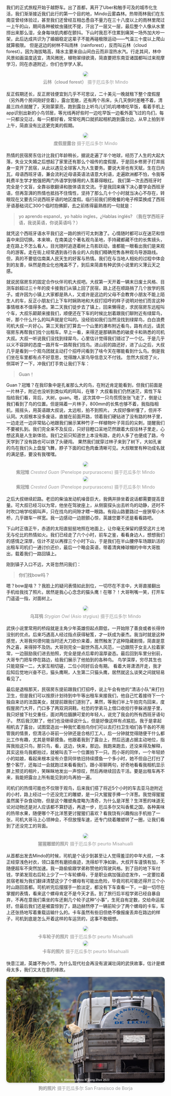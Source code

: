 <style>
    .figureBlock
    {
            display: inline-block;
            color: #999;
            padding: 4px
    }
    img
    {
        border-radius: 10px;
        box-shadow: 0 2px 4px 0 rgba(34,36,38,.12),0 2px 10px 0 rgba(34,36,38,.08);
    }
</style>
<!-- 南美初体验 二 观鸟江湖，人均藏龙卧虎 -->

我们的正式旅程开始于越野车。出了首都，离开了Uber和触手可及的城市化生活，我们渐渐接近我们此行的第一个目的地，Mindo云雾森林。热带雨林我们在东南亚曾经体验过，甚至我们还曾经互相怂恿自不量力在三十八度以上的雨林里爬过一上午的山，期间各种被蚊虫骚扰不提，汗出了一层又一层，最后整个人像从水里捞出来那么湿，全身每块肌肉都在颤抖。下山时我忍不住累到痛哭一场外加大吵一架，此后达成共识为了婚姻稳定这辈子不能再碰极限运动——气温三十度以上爬山就算极限。
但是这边的树林不叫雨林（rainforest），反而叫云林（cloud forest）。因为海拔略高，降水主要来自山间白云而非湿热水汽。行走其间，林中风景如画温度适宜，清风微抚，植物翠绿欲滴，简直要把东南亚诸国都叫过来观摩学习，同在赤道附近，你们也学学人家。

<center>
    <img src="/2023-09-06_17-26_0344.jpg"><br>
    <div class="figureBlock">
        <b>云林（cloud forest）</b>  摄于厄瓜多尔 Mindo
    </div><br>
</center>

反正假期还长，反正房钱便宜到几乎不可思议，二十美元一晚就租下整个度假屋（另外两个房间刚好空着），露台宽敞，还有两个吊床，头几天倒时差睡不着，清晨三四点就醒了，天刚蒙蒙亮，跑到露台上听鸟儿们叽叽喳喳吃早饭，看着手机上app识别出新的小鸟邻居，等光线再好些时一边吃早饭一边看外面飞过的鸟们，每一只都没见过，每一只都好看，常常吃两口就抓起相机跑到露台边，从早上拍到半上午，简直没有比这更完美的假期。

<center>
    <img src="/IMG_20230904_134733.jpg"><br>
    <div class="figureBlock">
        <b>度假屋露台</b>  摄于厄瓜多尔 Mindo
    </div><br>
</center>

热情的民宿房东估计比我们年龄稍长，据说走遍了半个地球，经历了人生的大起大落，失业又失婚之后想起了家里还有那么个祖传的度假屋。于是回乡修房子打井摇身一变开了民宿，从此以遇见全球客人为人生要务。要说大哥也有天赋，生在日内瓦，母语西班牙语，兼会流利近母语英语法语意大利语，走遍欧洲都不怕，令我等耗费半生学才勉强把两门外语学到够用的人羡慕得眼红。
我们第一次去西班牙时完全是个文盲，全靠谷歌翻译和肢体语言交流。于是我回来痛下决心要学会西班牙语，但再澎湃的热情也抵挡不住惰性，坚持了那么几十个小时就当决心不存在，转眼现在又要去只说西班牙语的地区度假。临行前我们把晚餐的电子榨菜换成了西班牙语基础词汇300个临时抱佛脚，去之前练得最熟练的一句就是：
>yo aprendo espanol，yo hablo ingles，¿Hablas inglés?  （我在学西班牙语，我说英语，你说英语吗？）

就凭这个西班牙语水平我们这一路的旅行可太刺激了。心情随时都可以在迷茫和惊喜中来回切换。本来嘛，在南美这个著名观鸟圣地，手持藏都藏不住的长焦镜头，走在路上不怎么看人，目光随时追逐着树上鸟影跃动，谁都能一眼看出我们是来观鸟的游客。走在街上经常遇到各行各业的人向我们精确兜售各种观鸟导游路线。但，真的不要低估南美人民天生的好客与热情。我们在与当地人相处的过程中体会到的友善，纵然是商业化也掩盖不了，到后来简直有种武侠小说里的义薄云天之感。

就说民宿房东的固定合作伙伴司机大叔吧。大叔第一天开着一辆末日废土风格、目测车龄超过三十年的皮卡接我们从镇上回了民宿，路上还在顺路捎了几个放学的孩子。或许因为小镇上大家都是熟人，又或许是这边的父母不会教育小朋友不能上陌生人的车，反正小朋友们上下车时娴熟地和大叔打招呼的样子说明对他们而言这种事情根本不值得多虑。第二天我们徒步去了镇上，回来懒得走，求民宿房东远程叫个车，大叔乐颠颠来接我们，顺便还在下车的时候比划着跟我们聊附近有绿犀鸟，听，那个什么什么的叫声就是它叫的。没经验如我们当然没找到绿犀鸟，白白浪费司机大叔一片好心。第三天我们打算去一个山里的瀑布附近看鸟，路有点远，请民宿房东再帮我们找个出租车。早上一看，来得还是那辆熟悉的破皮卡和熟悉的司机大叔。大叔一听说我们没找到绿犀鸟，心里估计觉得我们错过了一个亿。于是几乎以义不容辞的态度一路开车一路帮我们找鸟。进山前的路还好，进了山之后，大叔几乎是看到一个观鸟团就主动打个招呼问看到了啥今天在哪能看到什么鸟。倒是我们坐在车里都有点不好意思，觉得蹭人家鸟导信息又不付钱。
忽然大叔熄了火，侧耳听了一下，冲我们打手势让我们下车：

>Guan！

Guan？冠雉？在我印象中是孔雀那么大的鸟，在附近肯定能看到，但我们前面是一片林子，附近也没听到类似鸡的鸣叫，在哪？
大叔看我们仍然迷茫，索性下车指给我们看，背后，大树，guan。嗯，这次其中一只鸟慌慌张张飞走了，倒是让我们看到了鸟的位置。但是隔着一片林子，800mm的长焦也够不着，我指指相机，摇摇头，用英语跟大叔说，太远啦，拍不到照片。
大叔好像听懂了，但并不认同。大叔根本没多废话，直接在前面开路，领着我们硬钻进了没有路的林子里，一边走还一边非常贴心地跟我们展示某种竹子一样植物叶子背后的尖刺，提醒我们不要被扎到。我们完全来不及反应，只好目瞪口呆地茫然跟着大叔往林子里走，心想这真是人生新体验。我们之前只知道世上本没有路，走的人多了也便成了路，今天学到了没有路也可以铁了头硬闯。
果然我们就穿过林子来到了树下，大如孔雀的鸟在我们头上盘旋飞舞，脖子下面的红色肉垂清晰可见。大叔眼里有种功成名就的满足感，要没有我嘿嘿。

<center>
    <img src="/2023-09-06_08-48_9836_Crested Guan 紫冠雉.jpg"><br>
    <div class="figureBlock">
        <b>紫冠雉</b> <i>Crested Guan</i> (Penelope purpurascens) 摄于厄瓜多尔 Mindo
    </div><br>
</center>

<center>
    <img src="/2023-09-06_08-48_9876_Crested Guan 紫冠雉.jpg"><br>
    <div class="figureBlock">
        <b>紫冠雉</b> <i>Crested Guan</i> (Penelope purpurascens) 摄于厄瓜多尔 Mindo
    </div><br>
</center>

之后大叔继续赶路。老旧的柴油发动机噪音巨大，我俩并排坐着说话都需要提高音量。可大叔已经习以为常，他坐在驾驶座上，从侧窗探头出去听鸟的动静，还时不时吹口哨学咬鹃叫声，只在找鸟的间隙才瞟一眼路。有段山路要路过一座狭窄小木桥，几乎跟车一样宽。我一边感动一边胆颤心惊，英雄您要不还是看看路吧。

下山时正值正午，赤道的太阳直挺挺地照在地面上，让你毫无保留的感受这片土地无与伦比的热情如火。我们已经走了六个小时，前车之鉴，看看身边人，想想我们的感情之深厚，估计不足以再撑三个小时下山，于是我们在半山腰停车场跟趴活的出租车司机们一通讨价还价，最后一个略会英语，带着清爽棒球帽的中年大哥胜出，载着我们一路回镇上。

刚到镇子入口不远，大哥忽然问我们：
>你们找bow吗？

嗯？bow是啥？？我脸上的疑问表情如此到位，一切尽在不言中，大哥直接翻出手机给我找了照片。居然是我心心念念的猫头鹰！在哪？！大哥咧嘴一笑，打开车门遥遥一指，对面树上。

<center>
    <img src="/2023-09-06_20-18_1340_Stygian Owl 乌耳鸮.jpg"><br>
    <div class="figureBlock">
        <b>乌耳鸮</b> <i>Stygian Owl</i> (Asio stygius) 摄于厄瓜多尔 Mindo
    </div><br>
</center>

武侠小说里常用的桥段就是主角少年英雄但起点颇低，一开始除了善良或者长得帅没别的优点。后来巧遇高人经过指点获得秘笈，才一跃成为豪杰。我当时就是这种感觉，大哥我何德何能当时还大刀砍价来着，居然触发了这种隐藏剧情，简直是意外之喜，来得猝不及防。大哥则完全一副世外高人风范，一边跟院子女主人拉着家常，一边鼓励我们进去拍照，完全是提点后辈的温厚姿态。最后回到车里分别前，大哥专门把车停在路边，给我们展示了他拍到的各种鸟。
鸟学深厚，穷尽其生也只能窥探一二，大家互相切磋，二位小同好后会有期。
看着大哥潇洒开走，我才后知后觉地兴奋不已，猫头鹰啊，人生第二只猫头鹰，居然就这么谈笑之间就轻易看见了。

最后是退租那天，民宿房东提前跟我们打招呼，说上午会有他的“清洁小队”来打扫卫生，但是我们可以按原计划待到中午等出租车来接我们，他自己忙着接待下一个独自来访的法国美女，就提前跟我们道别了。果然，等我们半上午拍完鸟回来，度假屋房门大开，门口多了两双洞洞鞋。社恐的学弟马上借口收拾行李躲进屋子里，我只好接下社交重任，面对两位腼腆可爱的年轻人，说完了我会的所有西班牙语句子。
然后我沉默了，他们也没继续说什么，但是好像这样有点尴尬。我于是拿起相机去了露台，试图营造出一种我忙着拍鸟你们可以去打扫卫生咱们各干各的不用管我的情景，但清洁小哥前一分钟还是合格打工人，后一分钟就觉得随便干什么都比工作有趣，尤其是带薪摸鱼。他跟着我到了露台上，然后迅速占据主动地位，指挥我拍这只鸟，那只鸟，看，这边，快来，那边。我跑来跑去，还没来得及解释，其实这些鸟我都拍过，就被叫去下一个位置拍下一只。而小哥的同伴，一个年轻娇小的姑娘，看起来根本没有介意同伴依旧持续摸鱼一个多小时，她不但自己打扫了整个客厅，还每过一会就跑过来看看我们，跟小哥聊两句，好奇地看看我相机显示屏上预览的相片，笑眯眯地发出一声惊叹，然后再继续回去干活。要是出租车再不来，我能把露台上所有能见到的鸟再拍一遍。

司机们的热情可能也不仅限于观鸟，后来我们搭了将近5个小时的车去亚马逊附近的小村，路上经过一个还没完工的雕塑，是一只大猩猩手捧一个洋葱。我觉得猩猩虽然属于杂食动物，但是这个雕塑角度略为清奇，为什么是洋葱？生洋葱的味道无论对动物还是对人应该都不算舒适，再退一步，厄瓜多尔又叫香蕉之国，各种美味的热带水果，随便哪个不比洋葱更讨猩猩们喜欢？看我饶有兴趣掏出手机拍了一张，司机大哥马上心领神会，不但放慢车速，还专门绕着雕塑转了一圈，让我们看到了还没完工的背面。

<center>
    <img src="/IMG_20230916_150705.jpg"><br>
    <div class="figureBlock">
        <b>猩猩雕塑的照片</b> 摄于厄瓜多尔 peurto Misahualli
    </div><br>
</center>

从首都出发去Mindo的时候，司机是个话少到甚至让人觉得羞涩的中年大叔，一本正经穿浅色衬衣，领口虽然有磨损痕迹，洗得却干净如新。大叔开车谨慎有加，不随便超车不突然加速。我一路偷偷跟学弟称赞他的驾驶风格。到了目的地下车付钱，学弟发现右后轮上少了一个车轮螺母，于是职业病加强迫症发作，一定要拉着民宿老板为我们翻译清楚这少了个螺母有可能出危险，毕竟司机可能还得开三个小时山路回首都。司机听完后摆摆手一脸淡定，都没有下车查看一下，一副一切尽在掌握的表情，看来这个螺母肯定不是今天才丢。到了旅行后半程学弟已经自暴自弃，不再在意我们乘坐的车还剩几个轮子这种“小事”，生死自有定数，交给命运就好。但最后我们还是被震惊到了，路边赫然停了一辆前轮少了两个螺母的卡车，车上还张扬地写着重载运输什么的。卡车虽然有些旧但绝不像报废丢弃在路边的样子，司机到底是怎么开着这样的车运货的，这事不敢细想。

<center>
    <img src="/IMG_20230917_073340.jpg"><br>
    <div class="figureBlock">
        <b>卡车轮子的照片</b> 摄于厄瓜多尔 peurto Misahualli
    </div><br>
</center>

<center>
    <img src="/IMG_20230917_135143.jpg"><br>
    <div class="figureBlock">
        <b>卡车的照片</b> 摄于厄瓜多尔 peurto Misahualli
    </div><br>
</center>

快意江湖，英雄不拘小节。为什么现代社会再没有波澜壮阔的武侠故事，估计是螺母太多，我们又太在意的缘故。

<center>
    <img src="2023-09-16_08-23_0775.jpg"><br>
    <div class="figureBlock">
        <b>狗的照片</b> 摄于厄瓜多尔 San Fransisco de Borja
    </div><br>
</center>

